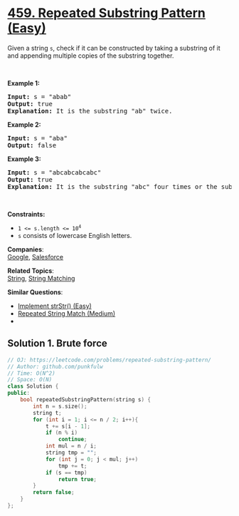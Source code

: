 # [459. Repeated Substring Pattern (Easy)](https://leetcode.com/problems/repeated-substring-pattern/)

<p>Given a string <code>s</code>, check if it can be constructed by taking a substring of it and appending multiple copies of the substring together.</p>

<p>&nbsp;</p>
<p><strong>Example 1:</strong></p>

<pre><strong>Input:</strong> s = "abab"
<strong>Output:</strong> true
<strong>Explanation:</strong> It is the substring "ab" twice.
</pre>

<p><strong>Example 2:</strong></p>

<pre><strong>Input:</strong> s = "aba"
<strong>Output:</strong> false
</pre>

<p><strong>Example 3:</strong></p>

<pre><strong>Input:</strong> s = "abcabcabcabc"
<strong>Output:</strong> true
<strong>Explanation:</strong> It is the substring "abc" four times or the substring "abcabc" twice.
</pre>

<p>&nbsp;</p>
<p><strong>Constraints:</strong></p>

<ul>
	<li><code>1 &lt;= s.length &lt;= 10<sup>4</sup></code></li>
	<li><code>s</code> consists of lowercase English letters.</li>
</ul>


**Companies**:  
[Google](https://leetcode.com/company/google), [Salesforce](https://leetcode.com/company/salesforce)

**Related Topics**:  
[String](https://leetcode.com/tag/string/), [String Matching](https://leetcode.com/tag/string-matching/)

**Similar Questions**:
* [Implement strStr() (Easy)](https://leetcode.com/problems/implement-strstr/)
* [Repeated String Match (Medium)](https://leetcode.com/problems/repeated-string-match/)
* 
## Solution 1. Brute force

```cpp
// OJ: https://leetcode.com/problems/repeated-substring-pattern/
// Author: github.com/punkfulw
// Time: O(N^2)
// Space: O(N)
class Solution {
public:
    bool repeatedSubstringPattern(string s) {
        int n = s.size();
        string t;
        for (int i = 1; i <= n / 2; i++){
            t += s[i - 1];
            if (n % i)
                continue;
            int mul = n / i;
            string tmp = "";
            for (int j = 0; j < mul; j++)
                tmp += t;
            if (s == tmp)
                return true;
        }
        return false;
    }
};
```
